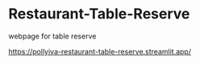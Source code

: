 # Restaurant-Table-Reserve
webpage for table reserve 



https://pollyiva-restaurant-table-reserve.streamlit.app/
